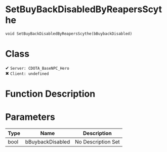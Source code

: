 # SetBuyBackDisabledByReapersScythe
```
void SetBuyBackDisabledByReapersScythe(bBuybackDisabled)
```
# Class
✔ `Server: CDOTA_BaseNPC_Hero`  
✖ `Client: undefined`  

# Function Description

# Parameters
Type|Name|Description
--|--|--
bool|bBuybackDisabled|No Description Set
